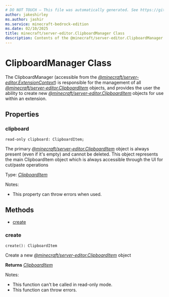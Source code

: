```yaml
---
# DO NOT TOUCH — This file was automatically generated. See https://github.com/mojang/minecraftapidocsgenerator to modify descriptions, examples, etc.
author: jakeshirley
ms.author: jashir
ms.service: minecraft-bedrock-edition
ms.date: 02/10/2025
title: minecraft/server-editor.ClipboardManager Class
description: Contents of the @minecraft/server-editor.ClipboardManager class.
---
```

# ClipboardManager Class

The ClipboardManager (accessible from the [*@minecraft/server-editor.ExtensionContext*](../../../scriptapi/minecraft/server-editor/ExtensionContext.md)) is responsible for the management of all [*@minecraft/server-editor.ClipboardItem*](../../../scriptapi/minecraft/server-editor/ClipboardItem.md) objects, and provides the user the ability to create new [*@minecraft/server-editor.ClipboardItem*](../../../scriptapi/minecraft/server-editor/ClipboardItem.md) objects for use within an extension.



## Properties

### **clipboard**
`read-only clipboard: ClipboardItem;`

The primary [*@minecraft/server-editor.ClipboardItem*](../../../scriptapi/minecraft/server-editor/ClipboardItem.md) object is always present (even if it's empty) and cannot be deleted.  This object represents the main ClipboardItem object which is always accessible through the UI for cut/paste operations

Type: [*ClipboardItem*](ClipboardItem.md)

Notes:
  - This property can throw errors when used.

## Methods
- [create](#create)

### **create**
`
create(): ClipboardItem
`

Create a new  [*@minecraft/server-editor.ClipboardItem*](../../../scriptapi/minecraft/server-editor/ClipboardItem.md) object

**Returns** [*ClipboardItem*](ClipboardItem.md)
  
Notes:
- This function can't be called in read-only mode.
- This function can throw errors.

